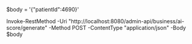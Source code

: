 $body = '{"patientId":4690}'                                               

Invoke-RestMethod -Uri "http://localhost:8080/admin-api/business/ai-score/generate" -Method POST -ContentType "application/json" -Body $body